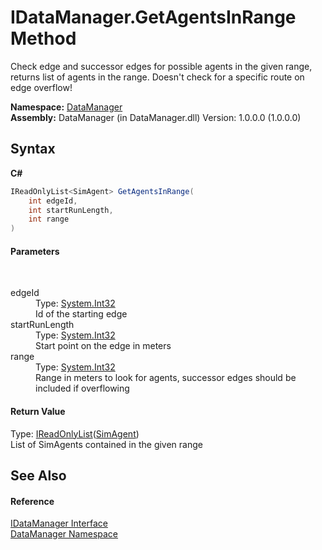 # IDataManager.GetAgentsInRange Method 
 

Check edge and successor edges for possible agents in the given range, returns list of agents in the range. Doesn't check for a specific route on edge overflow!

**Namespace:**&nbsp;<a href="699cd2d6-1481-41f2-ef8c-776ba4af1388">DataManager</a><br />**Assembly:**&nbsp;DataManager (in DataManager.dll) Version: 1.0.0.0 (1.0.0.0)

## Syntax

**C#**<br />
``` C#
IReadOnlyList<SimAgent> GetAgentsInRange(
	int edgeId,
	int startRunLength,
	int range
)
```


#### Parameters
&nbsp;<dl><dt>edgeId</dt><dd>Type: <a href="http://msdn2.microsoft.com/en-us/library/td2s409d" target="_blank">System.Int32</a><br />Id of the starting edge</dd><dt>startRunLength</dt><dd>Type: <a href="http://msdn2.microsoft.com/en-us/library/td2s409d" target="_blank">System.Int32</a><br />Start point on the edge in meters</dd><dt>range</dt><dd>Type: <a href="http://msdn2.microsoft.com/en-us/library/td2s409d" target="_blank">System.Int32</a><br />Range in meters to look for agents, successor edges should be included if overflowing</dd></dl>

#### Return Value
Type: <a href="http://msdn2.microsoft.com/en-us/library/hh192385" target="_blank">IReadOnlyList</a>(<a href="ededd7bc-9c9e-b6d3-2830-db490e657f72">SimAgent</a>)<br />List of SimAgents contained in the given range

## See Also


#### Reference
<a href="46cd8405-1684-f638-1174-ea05d804b4a7">IDataManager Interface</a><br /><a href="699cd2d6-1481-41f2-ef8c-776ba4af1388">DataManager Namespace</a><br />